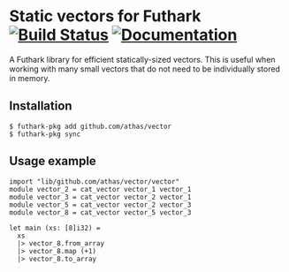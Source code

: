 # Static vectors for Futhark [![Build Status](https://travis-ci.org/athas/vector.svg?branch=master)](https://travis-ci.org/athas/vector) [![Documentation](https://futhark-lang.org/pkgs/github.com/athas/vector/status.svg)](https://futhark-lang.org/pkgs/github.com/athas/vector/latest/)

A Futhark library for efficient statically-sized vectors.  This is
useful when working with many small vectors that do not need to be
individually stored in memory.

## Installation

```
$ futhark-pkg add github.com/athas/vector
$ futhark-pkg sync
```

## Usage example

```
import "lib/github.com/athas/vector/vector"
module vector_2 = cat_vector vector_1 vector_1
module vector_3 = cat_vector vector_2 vector_1
module vector_5 = cat_vector vector_2 vector_3
module vector_8 = cat_vector vector_5 vector_3

let main (xs: [8]i32) =
  xs
  |> vector_8.from_array
  |> vector_8.map (+1)
  |> vector_8.to_array
```
